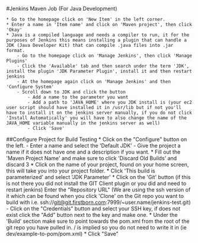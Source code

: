 #Jenkins Maven Job (For Java Development)

	* Go to the homepage click on 'New Item' in the left corner.
	* Enter a name in 'Item name' and click on 'Maven project', then click 'Okay'
	* Java is a compiled language and needs a compiler to run, it for the purposes of Jenkins this means installing a plugin that can handle a JDK (Java Developer Kit) that can compile .java files into .jar format.
		- Go to the homepage click on 'Manage Jenkins', then click 'Manage Plugins'
		- Click the 'Available' tab and then search under the term 'JDK', install the plugin 'JDK Parameter Plugin', install it and then restart jenkins
		- At the homepage again click on 'Manage Jenkins' and then 'Configure System'
		- Scroll down to JDK and click the button
			- Add a name to the parameter you want
			- Add a path to 'JAVA_HOME' where you JDK install is (your ec2 user script should have installed it in /usr/lib but if not you'll have to install it on the jenkins server manually, if you do not click 'Install Automatically' you will have to also change the name of the JAVA_HOME variable manually in the jenkins server as well)
			- Click 'Save'

##Configure Project for Build Testing
	* Click on the "Configure" button on the left.
		- Enter a name and select the 'Default JDK'
		- Give the project a name if it does not have one and a description if you want.
	* Fill out the 'Maven Project Name' and make sure to click 'Discard Old Builds' and discard 3
	* Click on the name of your project, found on your home screen, this will take you into your project folder.
	* Click 'This build is parameterized' and select 'JDK Parameter'
	* Click on the 'Git' button (if this is not there you did not install the GIT Client plugin or you did and need to restart jenkins) Enter the "Repository URL" (We are using the ssh version of it which can be found when you click 'Clone' on the Git repo you want to build with i.e. ssh://git@git.firstborn.com:7999/~user.name/jenkins-test.git)
		- Click on the "Credentials" button and select your SSH key, if does not exist click the "Add" button next to the key and make one.
	* Under the 'Build' section make sure to point towards the pom.xml from the root of the git repo you have pulled in. / is implied so you do not need to write it in (ie dev/example-to-pom/pom.xml)
	* Click "Save"

	